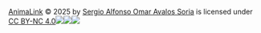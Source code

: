 [AnimaLink](https://github.com/srg2912/AnimaLink) © 2025 by [Sergio Alfonso Omar Avalos Soria](https://github.com/srg2912) is licensed under [CC BY-NC 4.0](https://creativecommons.org/licenses/by-nc/4.0/)![](https://mirrors.creativecommons.org/presskit/icons/cc.svg)![](https://mirrors.creativecommons.org/presskit/icons/by.svg)![](https://mirrors.creativecommons.org/presskit/icons/nc.svg)
